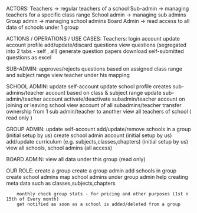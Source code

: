 ACTORS:
	Teachers -> regular teachers of a school
	Sub-admin -> managing teachers for a specific class range
	School admin -> managing sub admins
	Group admin -> managing school admins
	Board Admin -> read access to all data of schools under 1 group

ACTIONS / OPERATIONS / USE CASES:
	Teachers:
		login account
		update account profile
		add/update/discard questions
		view questions (segregated into 2 tabs - self , all)
		generate question papers
		download self-submitted questions as excel

SUB-ADMIN:
		approves/rejects questions based on assigned class range and subject range
		view teacher under his mapping
	
SCHOOL ADMIN:
		update self-account
		update school profile
		creates sub-admins/teacher account based on class & subject range
		update sub-admin/teacher account
		activate/deactivate subadmin/teacher account  on joining or leaving school
		view account of all subadmins/teacher
		transfer ownership from 1 sub admin/teacher to another
		view all teachers of school ( read only )

GROUP ADMIN:
		update self-account
		add/update/remove schools in a group (initial setup by us)
		create school admin account (initial setup by us)
		add/update curriculum (e.g. subjects,classes,chapters)  (initial setup by us)
		view all schools, school admins (all access)

BOARD ADMIN:
		view all data under this group (read only)
		
OUR ROLE:
		create a group
		create a group admin
		add schools in group
		create school admins
		map school admins under group admin
		help creating meta data such as classes,subjects,chapters
		
		monthly check group stats - for pricing and other purposes (1st n 15th of Every month)
		get notified as soon as a school is added/deleted from a group
